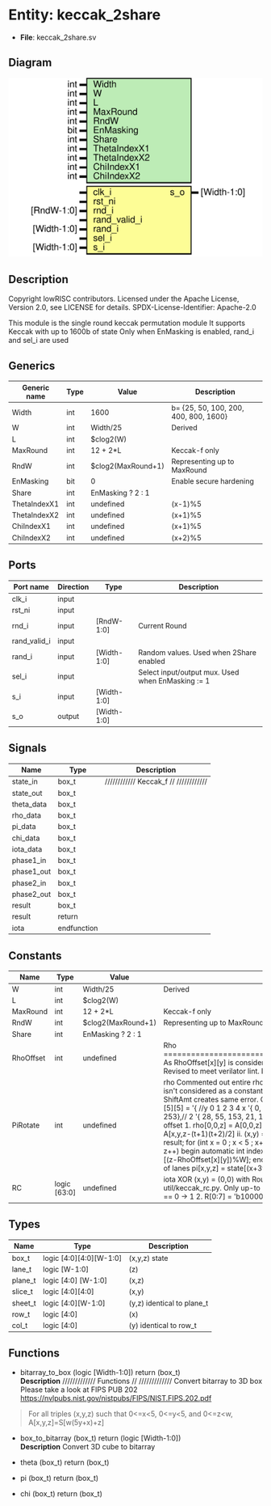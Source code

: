 # Entity: keccak_2share

- **File**: keccak_2share.sv
## Diagram

![Diagram](keccak_2share.svg "Diagram")
## Description

 Copyright lowRISC contributors.
 Licensed under the Apache License, Version 2.0, see LICENSE for details.
 SPDX-License-Identifier: Apache-2.0

 This module is the single round keccak permutation module
 It supports Keccak with up to 1600b of state
 Only when EnMasking is enabled, rand_i and sel_i are used

## Generics

| Generic name | Type | Value              | Description                             |
| ------------ | ---- | ------------------ | --------------------------------------- |
| Width        | int  | 1600               |  b= {25, 50, 100, 200, 400, 800, 1600}  |
| W            | int  | Width/25           |  Derived                                |
| L            | int  | $clog2(W)          |                                         |
| MaxRound     | int  | 12 + 2*L           |  Keccak-f only                          |
| RndW         | int  | $clog2(MaxRound+1) |  Representing up to MaxRound            |
| EnMasking    | bit  | 0                  |  Enable secure hardening                |
| Share        | int  | EnMasking ? 2 : 1  |                                         |
| ThetaIndexX1 | int  | undefined          |  (x-1)%5                                |
| ThetaIndexX2 | int  | undefined          |  (x+1)%5                                |
| ChiIndexX1   | int  | undefined          |  (x+1)%5                                |
| ChiIndexX2   | int  | undefined          |  (x+2)%5                                |
## Ports

| Port name    | Direction | Type        | Description                                       |
| ------------ | --------- | ----------- | ------------------------------------------------- |
| clk_i        | input     |             |                                                   |
| rst_ni       | input     |             |                                                   |
| rnd_i        | input     | [RndW-1:0]  | Current Round                                     |
| rand_valid_i | input     |             |                                                   |
| rand_i       | input     | [Width-1:0] | Random values. Used when 2Share enabled           |
| sel_i        | input     |             | Select input/output mux. Used when EnMasking := 1 |
| s_i          | input     | [Width-1:0] |                                                   |
| s_o          | output    | [Width-1:0] |                                                   |
## Signals

| Name       | Type        | Description                             |
| ---------- | ----------- | --------------------------------------- |
| state_in   | box_t       | ////////////  Keccak_f // ////////////  |
| state_out  | box_t       |                                         |
| theta_data | box_t       |                                         |
| rho_data   | box_t       |                                         |
| pi_data    | box_t       |                                         |
| chi_data   | box_t       |                                         |
| iota_data  | box_t       |                                         |
| phase1_in  | box_t       |                                         |
| phase1_out | box_t       |                                         |
| phase2_in  | box_t       |                                         |
| phase2_out | box_t       |                                         |
| result     | box_t       |                                         |
| result     | return      |                                         |
| iota       | endfunction |                                         |
## Constants

| Name      | Type         | Value              | Description                                                                                                                                                                                                                                                                                                                                                                                                                                                                                                                                                                                                                                                                                                                                                                                                                                                                                                                                                                                                                                                                                                                                                                                  |
| --------- | ------------ | ------------------ | -------------------------------------------------------------------------------------------------------------------------------------------------------------------------------------------------------------------------------------------------------------------------------------------------------------------------------------------------------------------------------------------------------------------------------------------------------------------------------------------------------------------------------------------------------------------------------------------------------------------------------------------------------------------------------------------------------------------------------------------------------------------------------------------------------------------------------------------------------------------------------------------------------------------------------------------------------------------------------------------------------------------------------------------------------------------------------------------------------------------------------------------------------------------------------------------- |
| W         | int          | Width/25           |  Derived                                                                                                                                                                                                                                                                                                                                                                                                                                                                                                                                                                                                                                                                                                                                                                                                                                                                                                                                                                                                                                                                                                                                                                                     |
| L         | int          | $clog2(W)          |                                                                                                                                                                                                                                                                                                                                                                                                                                                                                                                                                                                                                                                                                                                                                                                                                                                                                                                                                                                                                                                                                                                                                                                              |
| MaxRound  | int          | 12 + 2*L           | Keccak-f only                                                                                                                                                                                                                                                                                                                                                                                                                                                                                                                                                                                                                                                                                                                                                                                                                                                                                                                                                                                                                                                                                                                                                                                |
| RndW      | int          | $clog2(MaxRound+1) | Representing up to MaxRound                                                                                                                                                                                                                                                                                                                                                                                                                                                                                                                                                                                                                                                                                                                                                                                                                                                                                                                                                                                                                                                                                                                                                                  |
| Share     | int          | EnMasking ? 2 : 1  |                                                                                                                                                                                                                                                                                                                                                                                                                                                                                                                                                                                                                                                                                                                                                                                                                                                                                                                                                                                                                                                                                                                                                                                              |
| RhoOffset | int          | undefined          |  Rho ======================================================================  As RhoOffset[x][y] is considered as variable int in VCS,  it is replaced with generate statement.  Revised to meet verilator lint. Now RhoOffset is 1-D array                                                                                                                                                                                                                                                                                                                                                                                                                                                                                                                                                                                                                                                                                                                                                                                                                                                                                                                                                   |
| PiRotate  | int          | undefined          |  rho  Commented out entire rho function due to VCS elaboration error.  (z-RhoOffset[x][y]%W) isn't considered as a constant in VCS.  Even changing it to W-RhoOffset[x][y]%W and assign to ShiftAmt  creates same error.  Offset : Look at Table 2 in FIPS PUB 202 localparam int RhoOffset [5][5]  = '{   //y  0    1    2    3    4     x   '{   0,  36,   3, 105, 210},// 0   '{   1, 300,  10,  45,  66},// 1   '{ 190,   6, 171,  15, 253},// 2   '{  28,  55, 153,  21, 120},// 3   '{  91, 276, 231, 136,  78} // 4 };  rotate bits of each lane by offset  1. rho[0,0,z] = A[0,0,z]  2. Offset swap     a. (x,y) := (1,0)     b. for t [0..23]        i. rho[x,y,z] = A[x,y,z-(t+1)(t+2)/2]        ii. (x,y) = (y, (2x+3y)) function automatic box_t rho(box_t state);   box_t result;   for (int x = 0 ; x < 5 ; x++) begin     for (int y = 0 ; y < 5 ; y++) begin       for (int z = 0 ; z < W ; z++) begin         automatic int index_z;         index_z = (z-RhoOffset[x][y])%W;         result[x][y][z] = state[x][y][(z-RhoOffset[x][y])%W];       end     end   end   return result; endfunction : rho  pi  rearrange the position of lanes  pi[x,y,z] = state[(x+3y),x,z]  |
| RC        | logic [63:0] | undefined          |  iota  XOR (x,y) = (0,0) with Round Constant (RC)  RC parameter: Precomputed by util/keccak_rc.py. Only up-to 0..L-1 is used  RC = '0  RC[2**j-1] = rc(j+7*rnd)  rc(t) =     1. t%255 == 0 -> 1     2. R[0:7] = 'b10000000     3. for i = [1..t%255]       a. R = 0 || R       b. R[0] = R[0] ^ R[8]       c. R[4] = R[4] ^ R[8]       d. R[5] = R[5] ^ R[8]       e. R[6] = R[6] ^ R[8]       f. R = R[0:7]     4. return R[0]  RC has L = [0..6]  for lower L case, only chopping lower part of 64bit RC is sufficient.                                                                                                                                                                                                                                                                                                                                                                                                                                                                                                                                                                                                                                                                    |
## Types

| Name    | Type                    | Description                 |
| ------- | ----------------------- | --------------------------- |
| box_t   | logic [4:0][4:0][W-1:0] | (x,y,z) state               |
| lane_t  | logic           [W-1:0] | (z)                         |
| plane_t | logic [4:0]     [W-1:0] | (x,z)                       |
| slice_t | logic [4:0][4:0]        | (x,y)                       |
| sheet_t | logic      [4:0][W-1:0] | (y,z) identical to plane_t  |
| row_t   | logic [4:0]             | (x)                         |
| col_t   | logic      [4:0]        | (y) identical to row_t      |
## Functions
- bitarray_to_box <font id="function_arguments">(logic [Width-1:0])</font> <font id="function_return">return (box_t)</font>
</br>**Description**
/////////////
 Functions //
/////////////
 Convert bitarray to 3D box
 Please take a look at FIPS PUB 202
 https://nvlpubs.nist.gov/nistpubs/FIPS/NIST.FIPS.202.pdf
 > For all triples (x,y,z) such that 0<=x<5, 0<=y<5, and 0<=z<w,
 >    A[x,y,z]=S[w(5y+x)+z]

- box_to_bitarray <font id="function_arguments">(box_t)</font> <font id="function_return">return (logic [Width-1:0])</font>
</br>**Description**
 Convert 3D cube to bitarray

- theta <font id="function_arguments">(box_t)</font> <font id="function_return">return (box_t)</font>
- pi <font id="function_arguments">(box_t)</font> <font id="function_return">return (box_t)</font>
- chi <font id="function_arguments">(box_t)</font> <font id="function_return">return (box_t)</font>
